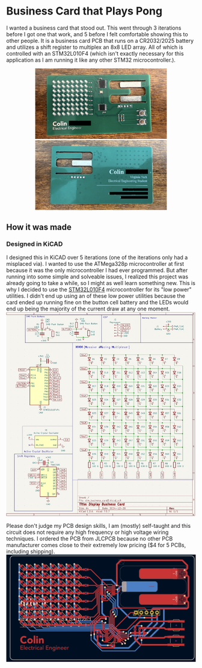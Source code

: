 # Business Card that Plays Pong
I wanted a business card that stood out. This went through 3 iterations before I got one that work, and 5 before I felt comfortable showing this to other people. It is a business card PCB that runs on a CR2032/2025 battery and utilizes a shift register to multiplex an 8x8 LED array. All of which is controlled with an STM32L010F4 (which isn't exactly necessary for this application as I am running it like any other STM32 microcontroller.).


<p align="center">
  <img src="/images/business_card_frnt.jpeg" width="350" alt="A picture of a green business card sized PCB that has an 8x8 display along with 2 buttons and 2 integrated circuits.">
  <img src="/images/business_card_back.jpeg" width="350" alt="The back of the business card has text that is blurred, but it is clear it is a person's business card.">
</p>


## How it was made

### Designed in KiCAD
I designed this in KiCAD over 5 iterations (one of the iterations only had a misplaced via). I wanted to use the ATMega328p microcontroller at first because it was the only microcontroller I had ever programmed. But after running into some simple and solveable issues, I realized this project was already going to take a while, so I might as well learn something new. This is why I decided to use the [STM32L010F4](https://www.st.com/en/microcontrollers-microprocessors/stm32l010f4.html) microcontroller for its "low power" utilities. I didn't end up using an of these low power utilities because the card ended up running fine on the button cell battery and the LEDs would end up being the majority of the current draw at any one moment.
![A screenshot of the schematic for the business card PCB. The image includes symbols for a shift register, microcontroller, 2 buttons, some resistors and capacitors, pin headers, an active oscillator, and 64 LEDs in an array.](/images/business_card_images/business_schematic.jpg)

Please don't judge my PCB design skills, I am (mostly) self-taught and this circuit does not require any high frequency or high voltage wiring techniques. I ordered the PCB from JLCPCB because no other PCB manufacturer comes close to their extremely low pricing ($4 for 5 PCBs, including shipping).
![A screenshot of a PCB design from KiCAD. It includes two layers](/images/business_card_images/business_pcb.jpg)